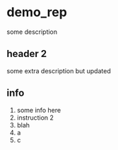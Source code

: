 # demo_rep

some description

## header 2

some extra description but updated

## info

1. some info here
2. instruction 2
3. blah
4. a
5. c